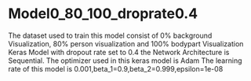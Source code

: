 # Model0_80_100_droprate0.4
The dataset used to train this model consist of 0% background Visualization, 80% person visualization and 100% bodypart Visualization
Keras Model with dropout rate set to 0.4
the Network Architecture is Sequential.
The optimizer used in this keras model is Adam
The learning rate of this model is 0.001,beta_1=0.9,beta_2=0.999,epsilon=1e-08
